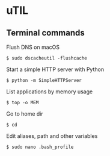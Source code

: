 # uTIL

## Terminal commands

Flush DNS on macOS

`$ sudo dscacheutil -flushcache`


Start a simple HTTP server with Python

`$ python -m SimpleHTTPServer`

List applications by memory usage

`$ top -o MEM`

Go to home dir 

`$ cd`

Edit aliases, path and other variables

`$ sudo nano .bash_profile`

